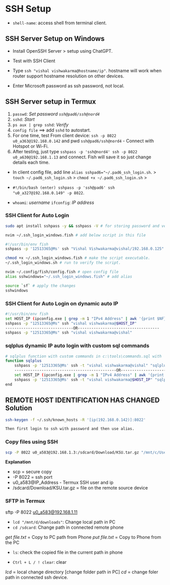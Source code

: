 
# SSH Setup

- `shell-name`: access shell from terminal client.

## SSH Server Setup on Windows

- Install OpenSSH Server > setup using ChatGPT.

- Test with SSH Client
- Type `ssh "vishal vishwakarma@hostname/ip"`. hostname will work when router support hostname resolution on other devices.
- Enter Microsoft password as ssh password, not local.

## SSH Server setup in Termux

 1. `passwd`: _Set password `ssh@pad6/ssh@nord4`_
 2. `sshd`: _Start_
 3. `ps aux | grep sshd`: _Verify_
 4. `config file` ==> add `sshd` to autostart.
 5. For one time, test From client device: `ssh -p 8022 u0_a363@192.168.0.142` and pwd `ssh@pad6/ssh@nord4` - Connect with Hotspot or Wi-Fi.
 6. After testing, just type `sshpass -p 'ssh@nord4' ssh -p 8022 u0_a630@192.168.1.13` and connect. Fish will save it so just change details each time.

- In client config file, add  line `alias sshpad6="~/.pad6_ssh_login.sh`. > `touch ~/.pad6_ssh_login.sh` > `chmod +x ~/.pad6_ssh_login.sh` >

- `#!/bin/bash (enter) sshpass -p 'ssh@pad6' ssh "u0_a327@192.168.0.149" -p 8022`.

- `whoami`: _username_ `ifconfig`: _IP address_

### SSH Client for Auto Login

```bash
sudo apt install sshpass -y && sshpass -V # for storing password and verify

nvim ~/.ssh_login_windows.fish # add below script in this file

#!/usr/bin/env fish
sshpass -p '12513365@Ms' ssh "Vishal Vishwakarma@vishal/192.168.0.125"

chmod +x ~/.ssh_login_windows.fish # make the script executable.
~/.ssh_login_windows.sh # run to verify the script.

nvim ~/.config/fish/config.fish # open config file
alias sshwindows="~/.ssh_login_windows.fish" # add alias

source `sf` # apply the changes
sshwindows
```

### SSH Client for Auto Login on dynamic auto IP

```bash
#!/usr/bin/env fish
set HOST_IP (ipconfig.exe | grep -m 1 "IPv4 Address" | awk '{print $NF}' | tr -d '\r') # Get filtered host IP address
sshpass -p "12513365@Ms" ssh "vishal vishwakarma@$HOST_IP"
------------------------------OR------------------------------------
sshpass -p "12513365@Ms" ssh "vishal vishwakarma@vishal"
```

### sqlplus dynamic IP auto login with custom sql commands

```bash
# sqlplus function with custom commands in c:\tools\commands.sql with 'cl scr and set linesize 100'
function sqlplus
    sshpass -p '12513365@Ms' ssh -t "vishal vishwakarma@vishal" "sqlplus system/tiger @C:\\tools\\commands.sql"
    ---------------------------------------------OR---------------------------------------------------------
    set HOST_IP (ipconfig.exe | grep -m 1 "IPv4 Address" | awk '{print $NF}' | tr -d '\r') # IP address containing 172.25.16.1
    sshpass -p '12513365@Ms' ssh -t "vishal vishwakarma@$HOST_IP" "sqlplus system/tiger @C:\\tools\\commands.sql"
end
```

## REMOTE HOST IDENTIFICATION HAS CHANGED Solution

```bash
ssh-keygen -f ~/.ssh/known_hosts -R '[ip(192.168.0.142)]:8022'

Then first login to ssh with password and then use alias.
```

### Copy files using SSH
```bash
scp -P 8022 u0_a583@192.168.1.3:/sdcard/Download/KSU.tar.gz "/mnt/c/Users/Vishal Vishwakarma/Desktop"
```
**Explanation**
- scp = secure copy
- -P 8022 = ssh port
- u0_a583@IP_Address - Termux SSH user and ip
- /sdcard/Download/KSU.tar.gz = file on the remote source device



### SFTP in Termux

sftp -P 8022 u0_a583@192.168.1.11

- `lcd "/mnt/d/downloads"`: Change local path in PC
- `cd /sdcard`: Change path in connected remote phone

*get file.txt* = Copy to PC path from Phone
*put file.txt* = Copy to Phone from the PC

- `ls`: check the copied file in the current path in phone

- `Ctrl + L / ! clear`: clear

*lcd* = local change directory [change folder path in PC]
*cd* = change foler path in connected ssh device.


		











